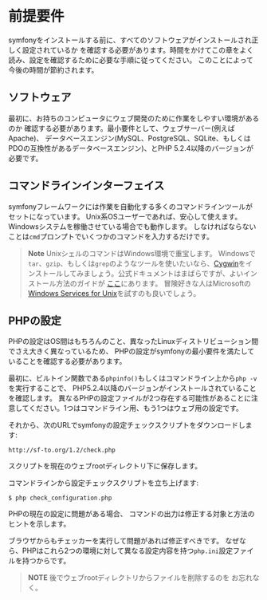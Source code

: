 前提要件
========

symfonyをインストールする前に、すべてのソフトウェアがインストールされ正しく設定されているか
を確認する必要があります。時間をかけてこの章をよく読み、設定を確認するために必要な手順に従ってください。
このことによって今後の時間が節約されます。

ソフトウェア
-----------

最初に、お持ちのコンピュータにウェブ開発のために作業をしやすい環境があるのか
確認する必要があります。最小要件として、ウェブサーバー(例えばApache)、
データベースエンジン(MySQL、PostgreSQL、SQLite、もしくは
PDOの互換性があるデータベースエンジン)、とPHP 5.2.4以降のバージョンが必要です。

コマンドラインインターフェイス
-----------------------------

symfonyフレームワークには作業を自動化する多くのコマンドラインツールがセットになっています。
Unix系OSユーザーであれば、安心して使えます。Windowsシステムを稼働させている場合でも動作します。
しなければならないことは`cmd`プロンプトでいくつかのコマンドを入力するだけです。

>**Note**
>UnixシェルのコマンドはWindows環境で重宝します。
>Windowsで`tar`、`gzip`、もしくは`grep`のようなツールを使いたいなら、[Cygwin](http://cygwin.com/)をインストールしてみましょう。公式ドキュメントはまばらですが、よいインストール方法のガイドが
>[ここ](http://www.soe.ucsc.edu/~you/notes/cygwin-install.html)にあります。
>冒険好きな人はMicrosoftの
>[Windows Services for Unix](http://technet.microsoft.com/en-gb/interopmigration/bb380242.aspx)を試すのも良いでしょう。

PHPの設定
---------

PHPの設定はOS間はもちろんのこと、異なったLinuxディストリビューション間でさえ大きく異なっているため、
PHPの設定がsymfonyの最小要件を満たしていることを確認する必要があります。

最初に、ビルトイン関数である`phpinfo()`もしくはコマンドライン上から`php -v`を実行することで、
PHP5.2.4以降のバージョンがインストールされていることを確認します。
異なるPHPの設定ファイルが2つ存在する可能性があることに注意してください。1つはコマンドライン用、もう1つはウェブ用の設定です。

それから、次のURLでsymfonyの設定チェックスクリプトをダウンロードします:

    http://sf-to.org/1.2/check.php

スクリプトを現在のウェブrootディレクトリ下に保存します。

コマンドラインから設定チェックスクリプトを立ち上げます:

    $ php check_configuration.php

PHPの現在の設定に問題がある場合、
コマンドの出力は修正する対象と方法のヒントを示します。

ブラウザからもチェッカーを実行して問題があれば修正すべきです。
なぜなら、PHPはこれら2つの環境に対して異なる設定内容を持つ`php.ini`設定ファイルを持つからです。


>**NOTE**
>後でウェブrootディレクトリからファイルを削除するのを
>お忘れなく。
